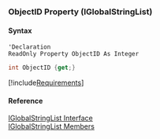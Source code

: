 ﻿### ObjectID Property (IGlobalStringList)

#### Syntax

```vbnet
'Declaration
ReadOnly Property ObjectID As Integer
```

```csharp
int ObjectID {get;}
```

[!include[Requirements](../partials/requirements.md)]

#### Reference

[IGlobalStringList Interface](fcSDK~FChoice.Foundation.Clarify.DataObjects.IGlobalStringList.md)  
[IGlobalStringList Members](fcSDK~FChoice.Foundation.Clarify.DataObjects.IGlobalStringList_members.md)